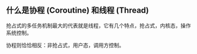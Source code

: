 ## 什么是协程 (Coroutine) 和线程 (Thread)

抢占式的多任务机制最大的代表就是线程，它有几个特点，抢占式，内核态，操作系统控制。

协程则恰恰相反：非抢占式，用户态，调用方控制。
